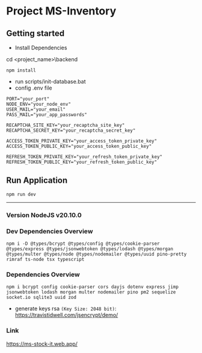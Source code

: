 # Project MS-Inventory

## Getting started

- Install Dependencies

cd <project_name>\backend

```
npm install
```

- run scripts/init-database.bat
- config .env file

```
PORT="your_port"
NODE_ENV="your_node_env"
USER_MAIL="your_email"
PASS_MAIL="your_app_passwords"

RECAPTCHA_SITE_KEY="your_recaptcha_site_key"
RECAPTCHA_SECRET_KEY="your_recaptcha_secret_key"

ACCESS_TOKEN_PRIVATE_KEY="your_access_token_private_key"
ACCESS_TOKEN_PUBLIC_KEY="your_access_token_public_key"

REFRESH_TOKEN_PRIVATE_KEY="your_refresh_token_private_key"
REFRESH_TOKEN_PUBLIC_KEY="your_refresh_token_public_key"
```

## Run Application

```
npm run dev
```

---

### Version NodeJS v20.10.0

### Dev Dependencies Overview

```
npm i -D @types/bcrypt @types/config @types/cookie-parser @types/express @types/jsonwebtoken @types/lodash @types/morgan @types/multer @types/node @types/nodemailer @types/uuid pino-pretty rimraf ts-node tsx typescript
```

### Dependencies Overview

```
npm i bcrypt config cookie-parser cors dayjs dotenv express jimp jsonwebtoken lodash morgan multer nodemailer pino pm2 sequelize socket.io sqlite3 uuid zod
```

- generate keys rsa `(Key Size: 2048 bit)`: https://travistidwell.com/jsencrypt/demo/

### Link

https://ms-stock-it.web.app/

